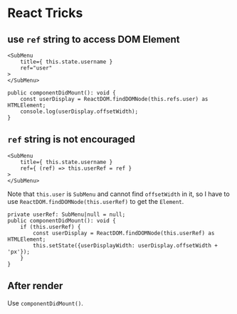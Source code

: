 # React Tricks

## use `ref` string to access DOM Element

```
<SubMenu
    title={ this.state.username }
    ref="user"
>
</SubMenu>
```

```
public componentDidMount(): void {
    const userDisplay = ReactDOM.findDOMNode(this.refs.user) as HTMLElement;
    console.log(userDisplay.offsetWidth);
}
```

## `ref` string is not encouraged 

```
<SubMenu
    title={ this.state.username }
    ref={ (ref) => this.userRef = ref }
>
</SubMenu>
```

Note that `this.user` is `SubMenu` and cannot find `offsetWidth` in it, so I have to use `ReactDOM.findDOMNode(this.userRef)` to get the `Element`.

```
private userRef: SubMenu|null = null;
public componentDidMount(): void {
    if (this.userRef) {
        const userDisplay = ReactDOM.findDOMNode(this.userRef) as HTMLElement;
        this.setState({userDisplayWidth: userDisplay.offsetWidth + 'px'});
    }
}
```

## After render

Use `componentDidMount()`.

